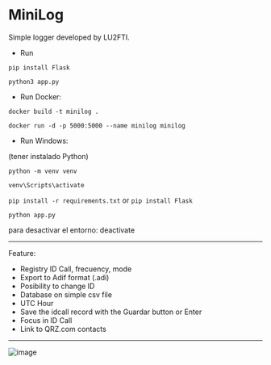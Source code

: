 # MiniLog

Simple logger developed by LU2FTI.
- Run
  
`pip install Flask`

`python3 app.py`

- Run Docker:

`docker build -t minilog . `

`docker run -d -p 5000:5000 --name minilog minilog`

- Run Windows:

(tener instalado Python)
  
`python -m venv venv`

`venv\Scripts\activate`

`pip install -r requirements.txt`  or `pip install Flask`

`python app.py`

para desactivar el entorno: deactivate

---

Feature:

- Registry ID Call, frecuency, mode
- Export to Adif format (.adi)
- Posibility to change ID
- Database on simple csv file
- UTC Hour
- Save the idcall record with the Guardar button or Enter
- Focus in ID Call
- Link to QRZ.com contacts

  
---


![image](https://github.com/user-attachments/assets/5befdb3c-f4b0-4b11-80cf-ee3a10d16167)
